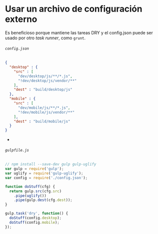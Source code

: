 # Usar un archivo de configuración externo

Es beneficioso porque mantiene las tareas DRY y el config.json puede ser usado por otro *task runner*, como `grunt`.

###### `config.json`

```json
{
  "desktop" : {
    "src" : [
      "dev/desktop/js/**/*.js",
      "!dev/desktop/js/vendor/**"
    ],
    "dest" : "build/desktop/js"
  },
  "mobile" : {
    "src" : [
      "dev/mobile/js/**/*.js",
      "!dev/mobile/js/vendor/**"
    ],
    "dest" : "build/mobile/js"
  }
}
```

-

###### `gulpfile.js`

```js
// npm install --save-dev gulp gulp-uglify
var gulp = require('gulp');
var uglify = require('gulp-uglify');
var config = require('./config.json');

function doStuff(cfg) {
  return gulp.src(cfg.src)
    .pipe(uglify())
    .pipe(gulp.dest(cfg.dest));
}

gulp.task('dry', function() {
  doStuff(config.desktop);
  doStuff(config.mobile);
});
```
